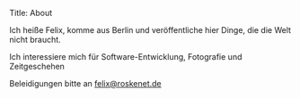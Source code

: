 Title: About

Ich heiße Felix, komme aus Berlin und veröffentliche hier Dinge, die die Welt nicht braucht.

Ich interessiere mich für Software-Entwicklung, Fotografie und Zeitgeschehen

Beleidigungen bitte an felix@roskenet.de
